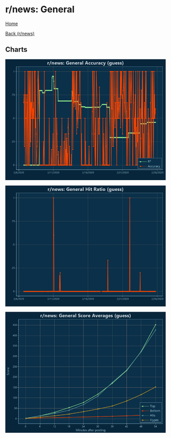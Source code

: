 # r/news: General

[Home](../../index.md)

[Back (r/news)](../guess_news.md)

## Charts

![r/news R² (guess)](../../images/models/guess_news_General_Accuracy.png "r/news R² (guess)")

![r/news Hit Ratio (guess)](../../images/models/guess_news_General_HitRatio.png "r/news Hit Ratio (guess)")

![r/news Score Averages (guess)](../../images/models/guess_news_General_Scores.png "r/news Score Averages (guess)")


